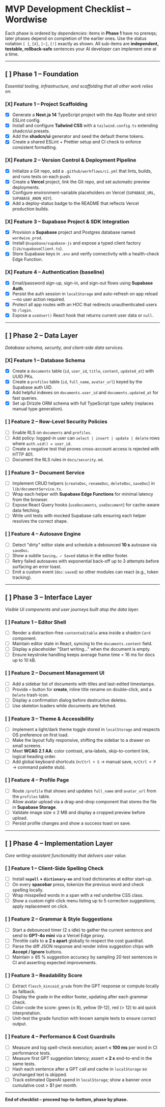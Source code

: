 # MVP Development Checklist – **Wordwise**

Each phase is ordered by *dependencies*: items in **Phase 1** have no prereqs; later phases depend on completion of the earlier ones.
Use the status notation `[ ]`, `[X]`, `[~]`, `[!]` exactly as shown.
All sub-items are **independent, testable, rollback-safe** sentences your AI developer can implement one at a time.

---

## [ ] Phase 1 – Foundation
*Essential tooling, infrastructure, and scaffolding that all other work relies on.*

### [X] Feature 1 – Project Scaffolding
- [X] Generate a **Next.js 14** TypeScript project with the App Router and strict ESLint config.
- [X] Install and configure **Tailwind CSS** with a `tailwind.config.ts` extending shadcn/ui presets.
- [X] Add the **shadcn/ui** generator and seed the default theme tokens.
- [X] Create a shared ESLint + Prettier setup and CI check to enforce consistent formatting.

### [X] Feature 2 – Version Control & Deployment Pipeline
- [X] Initialize a Git repo, add a `.github/workflows/ci.yml` that lints, builds, and runs tests on each push.
- [X] Create a **Vercel** project, link the Git repo, and set automatic preview deployments.
- [X] Configure environment-variable placeholders on Vercel (`SUPABASE_URL`, `SUPABASE_ANON_KEY`).
- [X] Add a deploy-status badge to the README that reflects Vercel production builds.

### [X] Feature 3 – Supabase Project & SDK Integration
- [X] Provision a **Supabase** project and Postgres database named `wordwise_prod`.
- [X] Install `@supabase/supabase-js` and expose a typed client factory (`lib/supabaseClient.ts`).
- [X] Store Supabase keys in `.env` and verify connectivity with a health-check Edge Function.

### [X] Feature 4 – Authentication (baseline)
- [X] Email/password sign-up, sign-in, and sign-out flows using **Supabase Auth**.
- [X] Persist the auth session in `localStorage` and auto-refresh on app reload—no user action required.
- [X] Protect all app routes with an HOC that redirects unauthenticated users to `/login`.
- [X] Expose a `useUser()` React hook that returns current user data or `null`.

---

## [ ] Phase 2 – Data Layer
*Database schema, security, and client-side data services.*

### [X] Feature 1 – Database Schema
- [X] Create a `documents` table (`id`, `user_id`, `title`, `content`, `updated_at`) with UUID PKs.
- [X] Create a `profiles` table (`id`, `full_name`, `avatar_url`) keyed by the Supabase auth UID.
- [X] Add helpful indexes on `documents.user_id` and `documents.updated_at` for fast queries.
- [X] Set up Drizzle ORM schema with full TypeScript type safety (replaces manual type generation).

### [ ] Feature 2 – Row-Level Security Policies
- [ ] Enable RLS on `documents` and `profiles`.
- [ ] Add policy: logged-in user can `select | insert | update | delete` rows where `auth.uid() = user_id`.
- [ ] Create a negative test that proves cross-account access is rejected with HTTP 401.
- [ ] Document the RLS rules in `docs/security.md`.

### [ ] Feature 3 – Document Service
- [ ] Implement CRUD helpers (`createDoc`, `renameDoc`, `deleteDoc`, `saveDoc`) in `lib/documentService.ts`.
- [ ] Wrap each helper with **Supabase Edge Functions** for minimal latency from the browser.
- [ ] Expose React Query hooks (`useDocuments`, `useDocument`) for cache-aware data fetching.
- [ ] Write unit tests with mocked Supabase calls ensuring each helper resolves the correct shape.

### [ ] Feature 4 – Autosave Engine
- [ ] Detect "dirty" editor state and schedule a debounced **10 s** autosave via `saveDoc`.
- [ ] Show a subtle `Saving… ✓ Saved` status in the editor footer.
- [ ] Retry failed autosaves with exponential back-off up to 3 attempts before surfacing an error toast.
- [ ] Emit a custom event (`doc:saved`) so other modules can react (e.g., token tracking).

---

## [ ] Phase 3 – Interface Layer
*Visible UI components and user journeys built atop the data layer.*

### [ ] Feature 1 – Editor Shell
- [ ] Render a distraction-free `contenteditable` area inside a shadcn `Card` component.
- [ ] Maintain editor state in React, syncing to the `documents.content` field.
- [ ] Display a placeholder "Start writing…" when the document is empty.
- [ ] Ensure keystroke handling keeps average frame time < 16 ms for docs up to 10 kB.

### [ ] Feature 2 – Document Management UI
- [ ] Add a sidebar list of documents with titles and last-edited timestamps.
- [ ] Provide `+` button for **create**, inline title rename on double-click, and a `Delete` trash-icon.
- [ ] Display a confirmation dialog before destructive deletes.
- [ ] Use skeleton loaders while documents are fetched.

### [ ] Feature 3 – Theme & Accessibility
- [ ] Implement a light/dark theme toggle stored in `localStorage` and respects OS preference on first load.
- [ ] Make the layout fully responsive, shifting the sidebar to a drawer on small screens.
- [ ] Meet **WCAG 2.1 AA**: color contrast, aria-labels, skip-to-content link, logical heading order.
- [ ] Add global keyboard shortcuts (`⌘/Ctrl + S` → manual save, `⌘/Ctrl + P` → command palette stub).

### [ ] Feature 4 – Profile Page
- [ ] Route `/profile` that shows and updates `full_name` and `avatar_url` from the `profiles` table.
- [ ] Allow avatar upload via a drag-and-drop component that stores the file in **Supabase Storage**.
- [ ] Validate image size ≤ 2 MB and display a cropped preview before upload.
- [ ] Persist profile changes and show a success toast on save.

---

## [ ] Phase 4 – Implementation Layer
*Core writing-assistant functionality that delivers user value.*

### [ ] Feature 1 – Client-Side Spelling Check
- [ ] Install **`nspell` + `dictionary-en`** and load dictionaries at editor start-up.
- [ ] On every **spacebar** press, tokenize the previous word and check spelling locally.
- [ ] Wrap misspelled words in a span with a red underline CSS class.
- [ ] Show a custom right-click menu listing up to 5 correction suggestions; apply replacement on click.

### [ ] Feature 2 – Grammar & Style Suggestions
- [ ] Start a debounced timer (2 s idle) to gather the current sentence and send to **GPT-4o mini** via a Vercel Edge proxy.
- [ ] Throttle calls to **≥ 2 s apart** globally to respect the cost guardrail.
- [ ] Parse the diff JSON response and render inline suggestion chips with **Accept / Ignore** buttons.
- [ ] Maintain ≥ 85 % suggestion accuracy by sampling 20 test sentences in CI and asserting expected improvements.

### [ ] Feature 3 – Readability Score
- [ ] Extract `flesch_kincaid_grade` from the GPT response or compute locally as fallback.
- [ ] Display the grade in the editor footer, updating after each grammar check.
- [ ] Color-code the score: green (≤ 8), yellow (9-12), red (> 12) to aid quick interpretation.
- [ ] Unit-test the grade function with known sample texts to ensure correct output.

### [ ] Feature 4 – Performance & Cost Guardrails
- [ ] Measure and log spell-check execution; assert **< 100 ms** per word in CI performance tests.
- [ ] Measure first GPT suggestion latency; assert **< 2 s** end-to-end in the same tests.
- [ ] Hash each sentence after a GPT call and cache in `localStorage` so unchanged text is skipped.
- [ ] Track estimated OpenAI spend in `localStorage`; show a banner once cumulative cost > \$1 per month.

---

**End of checklist – proceed top-to-bottom, phase by phase.**
